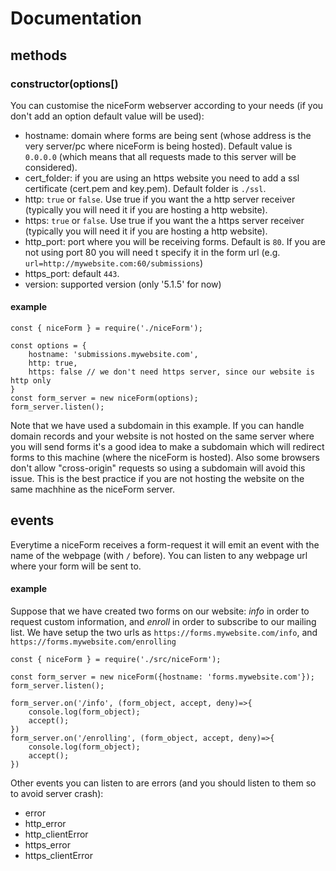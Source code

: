 # Documentation

## methods
### constructor(options[)
You can customise the niceForm webserver according to your needs (if you don't add an option default value will be used):
* hostname: domain where forms are being sent (whose address is the very server/pc where niceForm is being hosted). Default value is `0.0.0.0` (which means that all requests made to this server will be considered).
* cert_folder: if you are using an https website you need to add a ssl certificate (cert.pem and key.pem). Default folder is `./ssl`.
* http: `true` or `false`. Use true if you want the a http server receiver (typically you will need it if you are hosting a http website).
* https: `true` or `false`. Use true if you want the a https server receiver (typically you will need it if you are hosting a http website).
* http_port: port where you will be receiving forms. Default is `80`. If you are not using port 80 you will need t specify it in the form url (e.g. `url=http://mywebsite.com:60/submissions`)
* https_port: default `443`.
* version: supported version (only '5.1.5' for now)
#### example
```
const { niceForm } = require('./niceForm');

const options = {
    hostname: 'submissions.mywebsite.com',
    http: true,
    https: false // we don't need https server, since our website is http only
}
const form_server = new niceForm(options);
form_server.listen();
```
Note that we have used a subdomain in this example. 
If you can handle domain records and your website is not hosted on the same server where you will send forms it's a good idea to make a subdomain which will redirect forms to this machine (where the niceForm is hosted).
Also some browsers don't allow "cross-origin" requests so using a subdomain will avoid this issue. This is the best practice if you are not hosting the website on the same machhine as the niceForm server.

## events
Everytime a niceForm receives a form-request it will emit an event with the name of the webpage (with `/` before). You can listen to any webpage url where your form will be sent to.
#### example
Suppose that we have created two forms on our website: *info* in order to request custom information, and *enroll* in order to subscribe to our mailing list.
We have setup the two urls as `https://forms.mywebsite.com/info`, and `https://forms.mywebsite.com/enrolling`
```
const { niceForm } = require('./src/niceForm');

const form_server = new niceForm({hostname: 'forms.mywebsite.com'});
form_server.listen();

form_server.on('/info', (form_object, accept, deny)=>{
    console.log(form_object); 
    accept();
})
form_server.on('/enrolling', (form_object, accept, deny)=>{
    console.log(form_object);
    accept();
})
```
Other events you can listen to are errors (and you should listen to them so to avoid server crash):
* error
* http_error
* http_clientError
* https_error
* https_clientError
